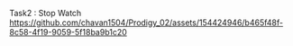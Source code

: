 Task2 : Stop Watch
https://github.com/chavan1504/Prodigy_02/assets/154424946/b465f48f-8c58-4f19-9059-5f18ba9b1c20
